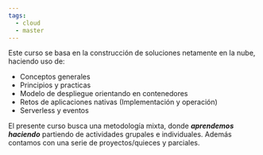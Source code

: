 ```yaml
---
tags:
  - cloud
  - master
---
```

Este curso se basa en la construcción de soluciones netamente en la nube, haciendo uso de:
- Conceptos generales
- Principios y practicas
- Modelo de despliegue orientando en contenedores
- Retos de aplicaciones nativas (Implementación y operación)
- Serverless y eventos

El presente curso busca una metodología mixta, donde ***aprendemos haciendo*** partiendo de actividades grupales e individuales. Además contamos con una serie de proyectos/quieces y parciales.

